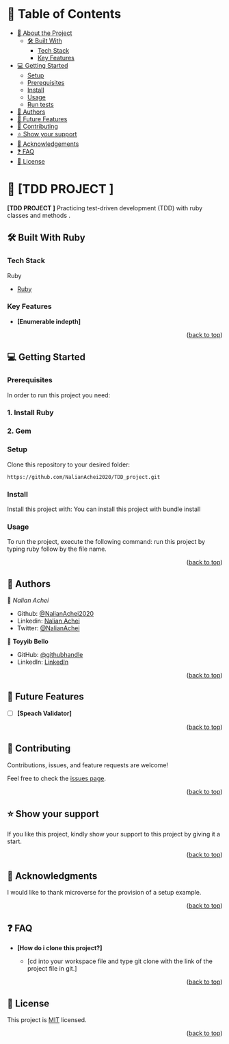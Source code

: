 <!-- TABLE OF CONTENTS -->

# 📗 Table of Contents

- [📖 About the Project](#about-project)
  - [🛠 Built With](#built-with)
    - [Tech Stack](#tech-stack)
    - [Key Features](#key-features)
- [💻 Getting Started](#getting-started)
  - [Setup](#setup)
  - [Prerequisites](#prerequisites)
  - [Install](#install)
  - [Usage](#usage)
  - [Run tests](#run-tests)
- [👥 Authors](#authors)
- [🔭 Future Features](#future-features)
- [🤝 Contributing](#contributing)
- [⭐️ Show your support](#support)
- [🙏 Acknowledgements](#acknowledgements)
- [❓ FAQ](#faq)
- [📝 License](#license)

<!-- PROJECT DESCRIPTION -->

# 📖 [TDD PROJECT ] <a name="about-project"></a>

**[TDD PROJECT ]** Practicing test-driven development (TDD) with ruby classes and methods .

## 🛠 Built With <a name="built-with">Ruby</a>

### Tech Stack <a name="tech-stack"></a>

<summary>Ruby</summary>
  <ul>
    <li><a href="https://www.Ruby-Lang.org/">Ruby</a></li>
  </ul>
</details>

<!-- Features -->

### Key Features <a name="key-features"></a>

- **[Enumerable indepth]**

<p align="right">(<a href="#readme-top">back to top</a>)</p>

<!-- GETTING STARTED -->

## 💻 Getting Started <a name="getting-started"></a>

### Prerequisites

In order to run this project you need:

### 1. Install Ruby

### 2. Gem

### Setup

Clone this repository to your desired folder:

`https://github.com/NalianAchei2020/TDD_project.git`

### Install

Install this project with: You can install this project with bundle install

<!--
Example command:

```sh
  cd my-project
  gem install
```
--->

### Usage

To run the project, execute the following command: run this project by typing ruby follow by the file name.

<!--
Example command:

```sh
  rails server
```
--->

<!--
Example command:

```sh
  bin/rails test test/models/article_test.rb
```
--->

<p align="right">(<a href="#readme-top">back to top</a>)</p>

<!-- AUTHORS -->

## 👥 Authors <a name="authors"></a>

👤 _Nalian Achei_

- Github: [@NalianAchei2020](https://github.com/NalianAchei2020)
- Linkedin: [Nalian Achei](https://www.linkedin.com/in/nalian-achei-683208275)
- Twitter: [@NalianAchei](https://twitter.com/NalianAchei?t=E3ePLcJ7B45dBa8SBFIXDg&s=09)

👤 **Toyyib Bello**

- GitHub: [@githubhandle](https://github.com/simpleshaikh1)
- LinkedIn: [LinkedIn](https://linkedin.com/in/toyyib-abayomi)

<p align="right">(<a href="#readme-top">back to top</a>)</p>

<!-- FUTURE FEATURES -->

## 🔭 Future Features <a name="future-features"></a>

- [ ] **[Speach Validator]**

<p align="right">(<a href="#readme-top">back to top</a>)</p>

<!-- CONTRIBUTING -->

## 🤝 Contributing <a name="contributing"></a>

Contributions, issues, and feature requests are welcome!

Feel free to check the [issues page](../../issues/).

<p align="right">(<a href="#readme-top">back to top</a>)</p>

<!-- SUPPORT -->

## ⭐️ Show your support <a name="support"></a>

If you like this project, kindly show your support to this project by giving it a start.

<p align="right">(<a href="#readme-top">back to top</a>)</p>

<!-- ACKNOWLEDGEMENTS -->

## 🙏 Acknowledgments <a name="acknowledgements"></a>

I would like to thank microverse for the provision of a setup example.

<p align="right">(<a href="#readme-top">back to top</a>)</p>

<!-- FAQ (optional) -->

## ❓ FAQ <a name="faq"></a>

- **[How do i clone this project?]**

  - [cd into your workspace file and type git clone with the link of the project file in git.]

<p align="right">(<a href="#readme-top">back to top</a>)</p>

<!-- LICENSE -->

## 📝 License <a name="license"></a>

This project is [MIT](./LICENSE) licensed.

<p align="right">(<a href="#readme-top">back to top</a>)</p>

